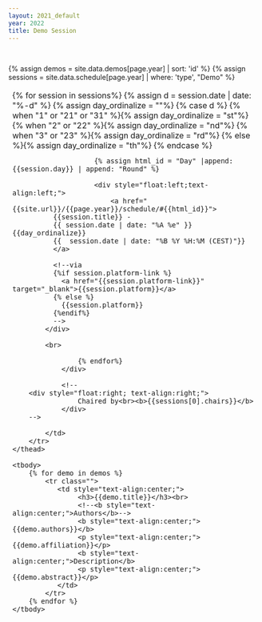 ```yaml
---
layout: 2021_default
year: 2022
title: Demo Session
---
```


<br>

{% assign demos = site.data.demos[page.year] | sort: 'id' %}
{% assign sessions = site.data.schedule[page.year] | where: 'type', "Demo"  %}

<table class="table table-bordered table-striped">
	<thead>
		<tr class="bg-dark text-light">
			<td> 
				<div style="float:left;">
					{% for session in sessions%}
						{% assign d = session.date | date: "%-d" %}
						{% assign day_ordinalize = ""%}
						{% case d %}
					  		{% when "1" or "21" or "31" %}{% assign day_ordinalize = "st"%}
					  		{% when "2" or "22" %}{% assign day_ordinalize = "nd"%}
					  		{% when "3" or "23" %}{% assign day_ordinalize = "rd"%}
					 		 {% else %}{% assign day_ordinalize = "th"%}
						{% endcase %}
					
						{% assign html_id = "Day" |append: {{session.day}} | append: "Round" %}
			
						<div style="float:left;text-align:left;">
							<a href="{{site.url}}/{{page.year}}/schedule/#{{html_id}}">
              {{session.title}} - 
              {{ session.date | date: "%A %e" }}{{day_ordinalize}} 
              {{  session.date | date: "%B %Y %H:%M (CEST)"}}
              </a> 
              
              <!--via 
              {%if session.platform-link %} 
                <a href="{{session.platform-link}}" target="_blank">{{session.platform}}</a> 
              {% else %}
                {{session.platform}}
              {%endif%}
              -->
            </div> 
              
            <br>
			
					{% endfor%}	
				</div>

				<!--
        <div style="float:right; text-align:right;">
					Chaired by<br><b>{{sessions[0].chairs}}</b>
				</div>
        -->

			</td>
		</tr>
	</thead>

	<tbody>
		{% for demo in demos %}
			<tr class="">
			   <td style="text-align:center;">
			   		<h3>{{demo.title}}</h3><br>
					<!--<b style="text-align:center;">Authors</b>-->
					<b style="text-align:center;">{{demo.authors}}</b>
					<p style="text-align:center;">{{demo.affiliation}}</p>
					<b style="text-align:center;">Description</b>
					<p style="text-align:center;">{{demo.abstract}}</p>
			   </td>
			</tr>
		{% endfor %}
	</tbody>
</table>

